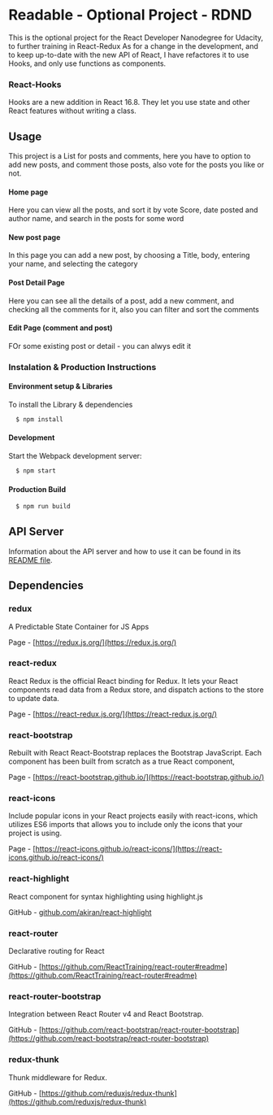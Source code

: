 # Readable - Optional Project - RDND

This is the optional project for the React Developer Nanodegree for Udacity, to further training in React-Redux
As for a change in the development, and to keep up-to-date with the new API of React, I have refactores it to use Hooks, and only use functions as components.

### React-Hooks
Hooks are a new addition in React 16.8. They let you use state and other React features without writing a class.

## Usage
This project is a List for posts and comments, here you have to option to add new posts, and comment those posts, also vote for the posts you like or not.

#### Home page
Here you can view all the posts, and sort it by vote Score, date posted and author name, and search in the posts for some word

#### New post page
In this page you can add a new post, by choosing a Title, body, entering your name, and selecting the category

#### Post Detail Page
Here you can see all the details of a post, add a new comment, and checking all the comments for it, also you can filter and sort the comments

#### Edit Page (comment and post)
FOr some existing post or detail - you can alwys edit it

### Instalation & Production Instructions

#### Environment setup & Libraries

To install the Library & dependencies

```sh
  $ npm install
```

#### Development

Start the Webpack development server:

```sh
  $ npm start
```

#### Production Build

```sh
  $ npm run build
```

## API Server

Information about the API server and how to use it can be found in its [README file](api-server/README.md).

## Dependencies

### redux
A Predictable State Container for JS Apps

Page - [https://redux.js.org/](https://redux.js.org/)

### react-redux
React Redux is the official React binding for Redux. It lets your React components read data from a Redux store, and dispatch actions to the store to update data.

Page - [https://react-redux.js.org/](https://react-redux.js.org/)

### react-bootstrap
Rebuilt with React
React-Bootstrap replaces the Bootstrap JavaScript. Each component has been built from scratch as a true React component,

Page - [https://react-bootstrap.github.io/](https://react-bootstrap.github.io/)

### react-icons
Include popular icons in your React projects easily with react-icons, which utilizes ES6 imports that allows you to include only the icons that your project is using.

Page - [https://react-icons.github.io/react-icons/](https://react-icons.github.io/react-icons/)

### react-highlight
React component for syntax highlighting using highlight.js

GitHub - [github.com/akiran/react-highlight](github.com/akiran/react-highlight)

### react-router
Declarative routing for React

GitHub - [https://github.com/ReactTraining/react-router#readme](https://github.com/ReactTraining/react-router#readme)

### react-router-bootstrap
Integration between React Router v4 and React Bootstrap.

GitHub - [https://github.com/react-bootstrap/react-router-bootstrap](https://github.com/react-bootstrap/react-router-bootstrap)

### redux-thunk
Thunk middleware for Redux.

GitHub - [https://github.com/reduxjs/redux-thunk](https://github.com/reduxjs/redux-thunk)

